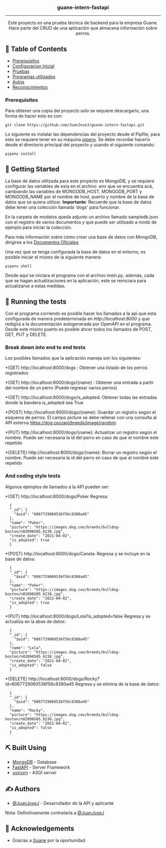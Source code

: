 

<h3 align="center">guane-intern-fastapi</h3>

---

<p align="center"> Este proyecto es una prueba técnica de backend para la empresa Guane. Hace parte del CRUD de una aplicación que almacena información sobre perros.
    <br> 
</p>

## 📝 Table of Contents

- [Prerequisitos](#prerequisitos)
- [Configuracion Inicial](#getting_started)
- [Pruebas](#tests)
- [Programas utilizados](#built_using)
- [Autos](#authors)
- [Reconocimientos](#acknowledgement)

### Prerequisites <a name = "prerequisito"></a>

Para obtener una copia del proyecto solo se requiere descargarlo, una forma de hacer esto es con:
```
git clone https://github.com/JuanJoseJ/guane-intern-fastapi.git
```

Lo siguiente es instalar las dependencias del proyecto desde el Pipfile, para esto se requiere tener en su máquina [pipenv](https://pipenv-fork.readthedocs.io/en/latest/basics.html#example-pipenv-workflow). Se debe recordar hacerlo desde el directorio principal del proyecto y usando el siguiente comando:
```
pipenv install
```


## 🏁 Getting Started <a name = "getting_started"></a>

La base de datos utilizada para este proyecto es MongoDB, y se requiere configurar las variables de esta en el archivo .env que se encuentra acá, cambiando las variables de MONGODB_HOST, MONGODB_PORT y MONGODB_NAME por el nombre de host, puerto y nombre de la base de datos que se quiera utilizar.
**Importante**: Recuerde que la base de datos debe tener una colección llamada 'dogs' para funcionar.

En la carpeta de modelos queda adjunto un archivo llamado sampledb.json con el registro de varios documentos y que puede ser utilizado a modo de ejemplo para iniciar la colección.

Para más información sobre cómo crear una base de datos con MongoDB, dirigirse a los [Documentos Oficiales](https://www.mongodb.com/basics/create-database)

Una vez que se tenga configurada la base de datos en el entorno, es posible iniciar el mismo de la siguiente manera:
```
pipenv shell
```

Desde aquí se iniciara el programa con el archivo *main.py*, además, cada que se hagan actualizaciones en la aplicación, este se reiniciara para actualizarse a estas medidas.


## 🔧 Running the tests <a name = "tests"></a>

Con el programa corriendo es posible hacer los llamados a la api que esta configurada de manera predeterminada en *http://localhost:8000* y que redigirá a la documentación autogenerada por OpenAPI en el programa.
Desde este mismo puerto es posible ahcer todos los llamados de POST, GET, PUT y DELETE.

### Break down into end to end tests

Los posibles llamados que la aplicación maneja son los siguientes:

*(GET) http://localhost:8000/dogs : Obtener una listado de los perros registrados

*(GET) http://localhost:8000/dogs/{name} : Obtener una entrada a partir del nombre de un perro (Puede regresar varios perros)

*(GET) http://localhost:8000/dogs/is_adopted: Obtener todas las entradas donde la bandera is_adopted sea True

*(POST) http://localhost:8000/dogs/{name}: Guardar un registro según el esquema de perros. El campo picture se debe rellenar con una consulta al API externa https://dog.ceo/api/breeds/image/random

*(PUT) http://localhost:8000/dogs/{name}: Actualizar un registro según el nombre. Puede ser necesaria la id del perro en  caso de que el nombre este repetido

*(DELETE) http://localhost:8000/dogs/{name}: Borrar un registro según el nombre. Puede ser necesaria la id del perro en  caso de que el nombre este repetido

### And coding style tests

Algunos ejemplos de llamados a la API pueden ser:

*(GET) http://localhost:8000/dogs/Poker
  Regresa:
  ```
    {
    "_id": {
      "$oid": "6067729060536f56c8380a45"
    },
    "name": "Poker",
    "picture": "https://images.dog.ceo/breeds/bulldog-boston/n02096585_6238.jpg",
    "create_date": "2021-04-02",
    "is_adopted": true
    }
  ```

*(POST) http://localhost:8000/dogs/Canela:
  Regresa y se incluye en la base de datos:
  ```
    {
    "_id": {
      "$oid": "6067729060536f56c8380a45"
    },
    "name": "Poker",
    "picture": "https://images.dog.ceo/breeds/bulldog-boston/n02096585_6238.jpg",
    "create_date": "2021-04-02",
    "is_adopted": true
    }
  ```

*(PUT) http://localhost:8000/dogs/Lola?is_adopted=false
  Regresa y se actualiza en la abse de datos:
  ```
    {
    "_id": {
      "$oid": "6067729060536f56c8380a45"
    },
    "name": "Lola",
    "picture": "https://images.dog.ceo/breeds/bulldog-boston/n02096585_6238.jpg",
    "create_date": "2021-04-02",
    "is_adopted": false
    }
  ```

*(DELETE) http://localhost:8000/dogs/Rocky?id=6067729060536f56c8380a45
  Regresa y se elimina de la base de datos:
  ```
    {
    "_id": {
      "$oid": "6067729060536f56c8380a45"
    },
    "name": "Rocky",
    "picture": "https://images.dog.ceo/breeds/bulldog-boston/n02096585_6238.jpg",
    "create_date": "2021-04-02",
    "is_adopted": false
    }
  ```

## ⛏️ Built Using <a name = "built_using"></a>

- [MongoDB](https://www.mongodb.com/) - Database
- [FastAPI](https://fastapi.tiangolo.com/) - Server Framework
- [uvicorn](https://www.uvicorn.org/) - ASGI server

## ✍️ Authors <a name = "authors"></a>

- [@JuanJoseJ](https://github.com/JuanJoseJ) - Desarrollador de la API y aplicante

 Nota: Definitivamente contrataría a [@JuanJoseJ](https://github.com/JuanJoseJ)

## 🎉 Acknowledgements <a name = "acknowledgement"></a>

- Gracias a [Guane](http://guane.com.co/) por la oportunidad

